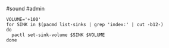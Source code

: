 #sound #admin


```#!/bin/bash
VOLUME='+100'
for SINK in $(pacmd list-sinks | grep 'index:' | cut -b12-)
do
  pactl set-sink-volume $SINK $VOLUME
done
```